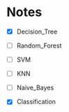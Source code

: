 # Notes

- [x] Decision_Tree
- [ ] Random_Forest
- [ ] SVM
- [ ] KNN
- [ ] Naive_Bayes
- [x] Classification

